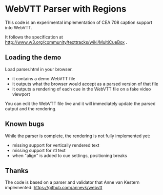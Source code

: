 # WebVTT Parser with Regions

This code is an experimental implementation of CEA 708 caption support into WebVTT.

It follows the specification at http://www.w3.org/community/texttracks/wiki/MultiCueBox .


## Loading the demo

Load parser.html in your browser.
* it contains a demo WebVTT file
* it outputs what the browser would accept as a parsed version of that file
* it outputs a rendering of each cue in the WebVTT file on a fake video viewport

You can edit the WebVTT file live and it will immediately update the parsed output and the rendering.


## Known bugs

While the parser is complete, the rendering is not fully implemented yet:
* missing support for vertically rendered text
* missing support for rtl text
* when "align" is added to cue settings, positioning breaks

## Thanks

The code is based on a parser and validator that Anne van Kestern implemented:
https://github.com/annevk/webvtt
